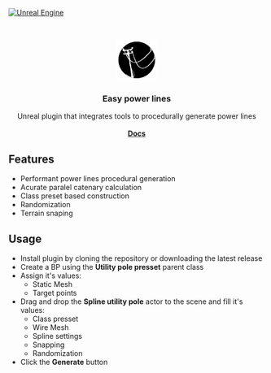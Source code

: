 <a href="https://www.unrealengine.com/">![Unreal Engine](https://img.shields.io/badge/Unreal-5.4%2B-dea309)</a>

<br/>
<p align="center">
  <a href="https://github.com/Bumvolla/UE_EasyPowerLines">
    <img src="Resources/Icon128.png" alt="Logo" width="80" height="80">
  </a>
<h3 align="center">Easy power lines</h3>

  <p align="center">
     Unreal plugin that integrates tools to procedurally generate power lines
    <br/>
    <br/>
    <a href=""><strong>Docs</strong></a>
  </p>

## Features

- Performant power lines procedural generation
- Acurate paralel catenary calculation
- Class preset based construction
- Randomization
- Terrain snaping

## Usage

- Install plugin by cloning the repository or downloading the latest release
- Create a BP using the <strong>Utility pole presset</strong> parent class
- Assign it's values:
  - Static Mesh
  - Target points
- Drag and drop the <strong>Spline utility pole</strong> actor to the scene and fill it's values:
  - Class presset
  - Wire Mesh
  - Spline settings
  - Snapping
  - Randomization
- Click the <strong>Generate</strong> button
